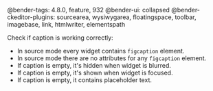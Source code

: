 @bender-tags: 4.8.0, feature, 932
@bender-ui: collapsed
@bender-ckeditor-plugins: sourcearea, wysiwygarea, floatingspace, toolbar, imagebase, link, htmlwriter, elementspath

Check if caption is working correctly:

* In source mode every widget contains `figcaption` element.
* In source mode there are no attributes for any `figcaption` element.
* If caption is empty, it's hidden when widget is blurred.
* If caption is empty, it's shown when widget is focused.
* If caption is empty, it contains placeholder text.
